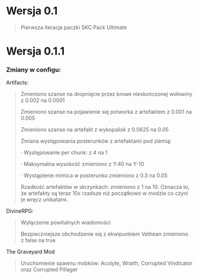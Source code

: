 # Wersja 0.1
>Pierwsza iteracja paczki SKC Pack Ultimate

# Wersja 0.1.1
<h3>Zmiany w configu:</h3>

Artifacts:

>Zmieniono szanse na dropnięcie przez krowe nieskończonej wołowiny z 0.002 na 0.0001
>
>Zmieniono szanse na pojawienie się potworka z artefaktem z 0.001 na 0.005
>
>Zmieniono szanse na artefakt z wykopalisk z 0.0625 na 0.05
>
>Zmiana występowania posterunków z artefaktami pod ziemią:
>
>· Występowanie per chunk: z 4 na 1
>
>· Maksymalna wysokość zmieniono z Y:40 na Y-10
>
>· Wystąpienie mimica w posterunku zmieniono z 0.3 na 0.05
>
>Rzadkość artefaktów w skrzynkach: zmieniono z 1 na 10. Oznacza to, że artefakty są teraz 10x rzadsze niż początkowo w modzie co czyni je wręcz unikatami.

DivineRPG:
>Wyłączenie powitalnych wiadomości
>
>Bezpieczniejsze obchodzenie się z ekwipunkiem Vethean zmieniono z false na true

The Graveyard Mod
>Uruchomienie spawnu mobków: Acolyte, Wraith, Corrupted Vindicator oraz Corrupted Pillager
